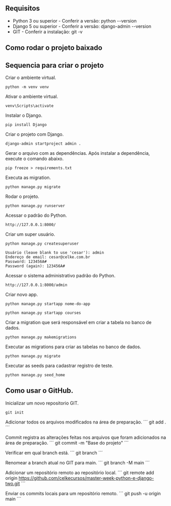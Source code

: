 ## Requisitos

* Python 3 ou superior - Conferir a versão: python --version
* Django 5 ou superior - Conferir a versão: django-admin --version
* GIT - Conferir a instalação: git -v

## Como rodar o projeto baixado


## Sequencia para criar o projeto

Criar o ambiente virtual.
```
python -m venv venv
```

Ativar o ambiente virtual.
```
venv\Scripts\activate
```

Instalar o Django.
```
pip install Django
```

Criar o projeto com Django.
```
django-admin startproject admin .
```

Gerar o arquivo com as dependências.
Após instalar a dependência, execute o comando abaixo.
```
pip freeze > requirements.txt
```

Executa as migration.
```
python manage.py migrate
```

Rodar o projeto.
```
python manage.py runserver
```

Acessar o padrão do Python.
```
http://127.0.0.1:8000/
```

Criar um super usuário.
```
python manage.py createsuperuser
```
```
Usuário (leave blank to use 'cesar'): admin
Endereço de email: cesar@celke.com.br
Password: 123456A#
Password (again): 123456A#
```

Acessar o sistema administrativo padrão do Python.
```
http://127.0.0.1:8000/admin
```

Criar novo app.
```
python manage.py startapp nome-do-app
```
```
python manage.py startapp courses
```

Criar a migration que será responsável em criar a tabela no banco de dados.
```
python manage.py makemigrations
```

Executar as migrations para criar as tabelas no banco de dados.
```
python manage.py migrate
```

Executar as seeds para cadastrar registro de teste.
```
python manage.py seed_home
```

## Como usar o GitHub.

Inicializar um novo repositorio GIT.
```
git init
```

Adicionar todos os arquivos modificados na área de preparação.
´´´
git add .
´´´

Commit registra as alterações feitas nos arquivos que foram adicionados na área de preparação.
´´´
git commit -m "Base do projeto"
´´´

Verificar em qual branch está.
´´´
git branch
´´´

Renomear a branch atual no GIT para main.
´´´
git branch -M main
´´´

Adicionar um repositório remoto ao repositório local.
´´´
git remote add origin https://github.com/celkecursos/master-week-python-e-django-two.git
´´´

Enviar os commits locais para um repositório remoto.
´´´
git push -u origin main
´´´
